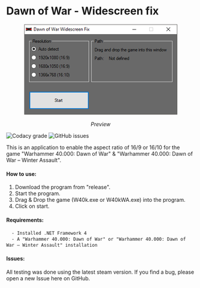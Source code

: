 # Dawn of War - Widescreen fix

<p align="center">
  <kbd>
    <img src="Preview.png"/>
  </kbd>
  <p align="center">
    <i>
      Preview
    </i>
  </p>
</p>

![Codacy grade](https://img.shields.io/codacy/grade/e960d37cc15e447a80dae9d1f83b143b)
![GitHub issues](https://img.shields.io/github/issues/zero334/Dawn-of-War-Widescreen-Fix)

This is an application to enable the aspect ratio of 16/9 or 16/10 for the game "Warhammer 40.000: Dawn of War" & "Warhammer 40.000: Dawn of War – Winter Assault".

#### How to use:
1) Download the program from "release".
2) Start the program.
3) Drag & Drop the game (W40k.exe or W40kWA.exe) into the program.
4) Click on start.


#### Requirements:
   
      - Installed .NET Framework 4
      - A "Warhammer 40.000: Dawn of War" or "Warhammer 40.000: Dawn of War – Winter Assault" installation

#### Issues:
All testing was done using the latest steam version. If you find a bug, please open a new Issue here on GitHub.
